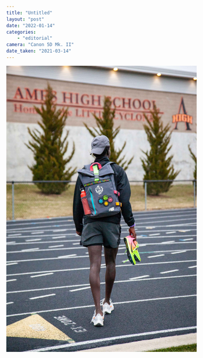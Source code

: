 ```yaml
---
title: "Untitled"
layout: "post" 
date: "2022-01-14"
categories: 
    - "editorial"
camera: "Canon 5D Mk. II"
date_taken: "2021-03-14"
---
```


![akol](/images/akol2.jpg)
